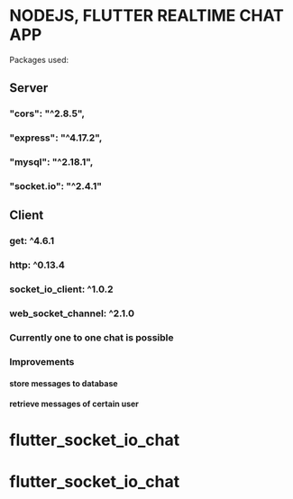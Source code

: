 # NODEJS, FLUTTER REALTIME CHAT APP

Packages used:

## Server

### "cors": "^2.8.5",

### "express": "^4.17.2",

### "mysql": "^2.18.1",

### "socket.io": "^2.4.1"

## Client

### get: ^4.6.1

### http: ^0.13.4

### socket_io_client: ^1.0.2

### web_socket_channel: ^2.1.0

### Currently one to one chat is possible

### Improvements

#### store messages to database

#### retrieve messages of certain user
# flutter_socket_io_chat
# flutter_socket_io_chat
